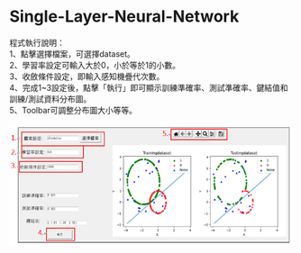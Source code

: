 # Single-Layer-Neural-Network

程式執行說明：  
1、點擊選擇檔案，可選擇dataset。  
2、學習率設定可輸入大於0，小於等於1的小數。  
3、收斂條件設定，即輸入感知機疊代次數。  
4、完成1~3設定後，點擊「執行」即可顯示訓練準確率、測試準確率、鍵結值和訓練/測試資料分布圖。  
5、Toolbar可調整分布圖大小等等。  
  
![](https://github.com/XinMiaoWang/Single-Layer-Neural-Network/blob/main/demo/1.PNG)
